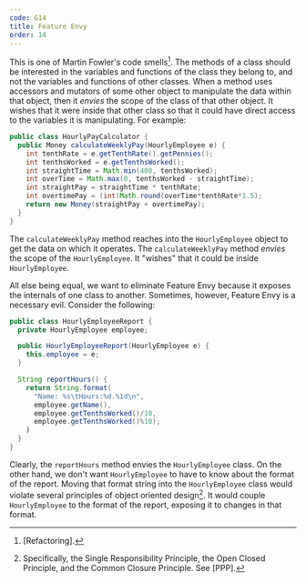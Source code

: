 ```yaml
---
code: G14
title: Feature Envy
order: 14
---
```

This is one of Martin Fowler's code smells[^6]. The methods of a class should be interested in the variables and functions of the class they belong to, and not the variables and functions of other classes.
When a method uses accessors and mutators of some other object to manipulate the data within that object, then it *envies* the scope of the class of that other object.
It wishes that it were inside that other class so that it could have direct access to the variables it is manipulating.
For example:

```java
public class HourlyPayCalculator {
  public Money calculateWeeklyPay(HourlyEmployee e) {
    int tenthRate = e.getTenthRate().getPennies();
    int tenthsWorked = e.getTenthsWorked();
    int straightTime = Math.min(400, tenthsWorked);
    int overTime = Math.max(0, tenthsWorked - straightTime);
    int straightPay = straightTime * tenthRate;
    int overtimePay = (int)Math.round(overTime*tenthRate*1.5);
    return new Money(straightPay + overtimePay);
  }
}
```

The `calculateWeeklyPay` method reaches into the `HourlyEmployee` object to get the data on which it operates.
The `calculateWeeklyPay` method *envies* the scope of the `HourlyEmployee`.
It "wishes" that it could be inside `HourlyEmployee`.

All else being equal, we want to eliminate Feature Envy because it exposes the internals of one class to another.
Sometimes, however, Feature Envy is a necessary evil.
Consider the following:

```java
public class HourlyEmployeeReport {
  private HourlyEmployee employee;

  public HourlyEmployeeReport(HourlyEmployee e) {
    this.employee = e;
  }

  String reportHours() {
    return String.format(
      "Name: %s\tHours:%d.%1d\n",
      employee.getName(),
      employee.getTenthsWorked()/10,
      employee.getTenthsWorked()%10);
    )
  }
}
```

Clearly, the `reportHours` method envies the `HourlyEmployee` class. On the other hand, we don't want `HourlyEmployee` to have to know about the format of the report.
Moving that format string into the `HourlyEmployee` class would violate several principles of object oriented design[^7].
It would couple `HourlyEmployee` to the format of the report, exposing it to changes in that format.

[^6]: [Refactoring].
[^7]: Specifically, the Single Responsibility Principle, the Open Closed Principle, and the Common Closure Principle. See [PPP].